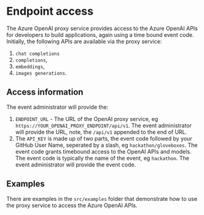 # Endpoint access

The Azure OpenAI proxy service provides access to the Azure OpenAI APIs for developers to build applications, again using a time bound event code. Initially, the following APIs are available via the proxy service:

1. `chat completions`
2. `completions`,
3. `embeddings`,
4. `images generations`.

## Access information

The event administrator will provide the:

1. `ENDPOINT_URL` - The URL of the OpenAI proxy service, eg `https://YOUR_OPENAI_PROXY_ENDPOINT/api/v1`. The event administrator will provide the URL, note, the `/api/v1` appended to the end of URL.
2. The `API_KEY` is made up of two parts, the event code followed by your GitHub User Name, seperated by a slash, eg `hackathon/gloveboxes`. The event code grants timebound access to the OpenAI APIs and models. The event code is typically the name of the event, eg `hackathon`. The event administrator will provide the event code.

## Examples

There are examples in the `src/examples` folder that demonstrate how to use the proxy service to access the Azure OpenAI APIs.
